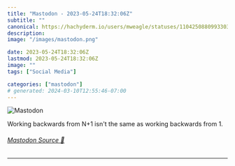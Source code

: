 ```yaml
---
title: "Mastodon - 2023-05-24T18:32:06Z"
subtitle: ""
canonical: https://hachyderm.io/users/mweagle/statuses/110425088099330304
description:
image: "/images/mastodon.png"

date: 2023-05-24T18:32:06Z
lastmod: 2023-05-24T18:32:06Z
image: ""
tags: ["Social Media"]

categories: ["mastodon"]
# generated: 2024-03-10T12:55:46-07:00
---
```

![Mastodon](/images/mastodon.png)

<p>Working backwards from N+1 isn&#39;t the same as working backwards from 1.</p>


###### [Mastodon Source 🐘](https://hachyderm.io/@mweagle/110425088099330304)

___
